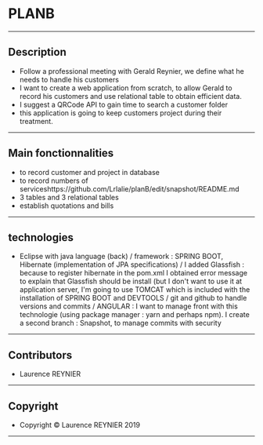 # PLANB
---
## Description
* Follow a professional meeting with Gerald Reynier, we define what he needs to handle his customers
* I want to create a web application from scratch, to allow Gerald to record his customers and use relational table to obtain efficient data.
* I suggest a QRCode API to gain time to search a customer folder
* this application is going to keep customers project during their treatment.
---
## Main fonctionnalities
* to record customer and project in database
* to record numbers of serviceshttps://github.com/Lrlalie/planB/edit/snapshot/README.md
* 3 tables and 3 relational tables
* establish quotations and bills
---
## technologies
*  Eclipse with java language (back) / framework : SPRING BOOT, Hibernate (implementation of JPA specifications) / I added Glassfish : because to register hibernate in the pom.xml I obtained error message to explain that Glassfish should be install (but I don't want to use it at application server, I'm going to use TOMCAT which is included with the installation of SPRING BOOT and DEVTOOLS / git and github to handle versions and commits / ANGULAR : I want to manage front with this technologie (using package manager : yarn and perhaps npm).
I create a second branch : Snapshot, to manage commits with security
---
## Contributors
* Laurence REYNIER
---

## Copyright
* Copyright © Laurence REYNIER 2019 
---
